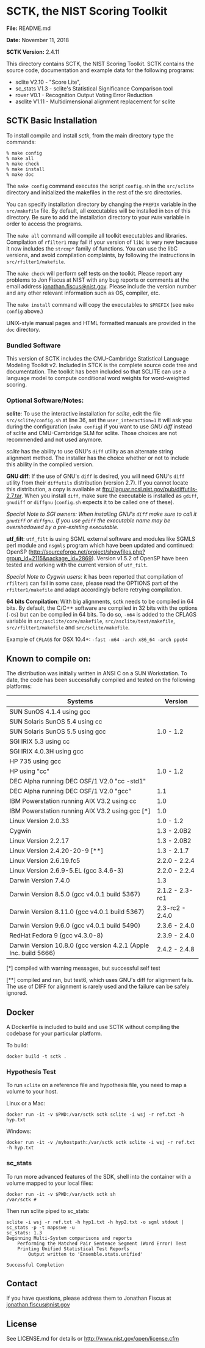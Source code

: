 # SCTK, the NIST Scoring Toolkit

**File:**  README.md

**Date:**  November 11, 2018

**SCTK Version:** 2.4.11

This directory contains SCTK, the NIST Scoring Toolkit.  SCTK contains the 
source code, documentation and example data for the following programs:
- sclite   V2.10  - "Score Lite",
- sc_stats V1.3  - sclite's Statistical Significance Comparison tool
- rover    V0.1  - Recognition Output Voting Error Reduction
- asclite  V1.11 - Multidimensional alignment replacement for sclite

## SCTK Basic Installation

To install compile and install *sctk*, from the main directory type the commands:

	% make config
	% make all
	% make check
	% make install
	% make doc

The `make config` command executes the script `config.sh` in the `src/sclite` directory and initialized the makefiles in the rest of the src directories.  

You can specify installation directory by changing the `PREFIX` variable in the `src/makefile` file.  By default, all executables will be installed in `bin` of this directory.  Be sure to add the installation directory to your `PATH` variable in order to access the programs.

The `make all` command will compile all toolkit executables and libraries. Compilation of `rfilter1` may fail if your version of `libC` is very new because it now includes the `strcmp*` family of functions. You can use the libC versions, and avoid compilation complaints, by following the instructions in  `src/rfilter1/makefile`.

The `make check` will perform self tests on the toolkit.  Please report any problems to Jon Fiscus at NIST with any bug reports or comments at the email address <jonathan.fiscus@nist.gov>.  Please include the version number and any other relevant information such as OS, compiler, etc.

The `make install` command will copy the executables to `$PREFIX` (see `make config` above.)

UNIX-style manual pages and HTML formatted manuals are provided in the `doc` directory.

### Bundled Software

This version of SCTK includes the CMU-Cambridge Statistical Language Modeling Toolkit v2.  Included in STCK is the complete source code tree and documentation.  The toolkit has been included so that SCLITE can use a language model to compute conditional word weights for word-weighted scoring.

### Optional Software/Notes:

**sclite**:
To use the interactive installation for *sclite*, edit the file `src/sclite/config.sh` at line 36, set the `user_interaction=1` it will ask you during the configuration (`make config`) if you want to use *GNU diff* instead of sclite and CMU-Cambridge SLM for sclite.  Those choices are not recommended and not used anymore.

*sclite* has the ability to use GNU's `diff` utility as an alternate string alignment method.  The installer has the choice whether or not to include this ability in the compiled version.  

**GNU diff**:
If the use of GNU's `diff` is desired, you will need GNU's `diff` utility from their `diffutils` distribution (version 2.7).  If you cannot locate this distribution, a copy is available at <ftp://jaguar.ncsl.nist.gov/pub/diffutils-2.7.tar>. When you install `diff`, make sure the executable is installed as `gdiff`, `gnudiff` or `diffgnu` (`config.sh` expects it to be called one of these).

*Special Note to SGI owners: When installing GNU's `diff` make sure to call it `gnudiff` or `diffgnu`. If you use `gdiff` the executable name may be overshadowed by a pre-existing executable.*

**utf\_filt**:
`utf_filt` is using SGML external software and modules like SGMLS perl module and `nsgmls` program which have been updated and continued: OpenSP (<http://sourceforge.net/project/showfiles.php?group_id=2115&package_id=2869>). Version v1.5.2 of OpenSP have been tested and working with the current 
version of `utf_filt`.

*Special Note to Cygwin users:* it has been reported that compilation of `rfilter1` can fail in some case, please read the OPTIONS part of the `rfilter1/makefile` and adapt accordingly before retrying compilation.


**64 bits Compilation**:
With big alignments, sctk needs to be compiled in 64 bits. By default, the C/C++ software are compiled in 32 bits with the options (`-Os`) but can be compiled in 64 bits. To do so, `-m64` is added to the CFLAGS variable in `src/asclite/core/makefile`, `src/asclite/test/makefile`, `src/rfilter1/makefile` and `src/sclite/makefile`.

Example of `CFLAGS` for OSX 10.4+: `-fast -m64 -arch x86_64 -arch ppc64`

## Known to compile on:

The distribution was initially written in ANSI C on a SUN Workstation.  To date, the code has been successfully compiled and tested on the following platforms:

Systems                                       | Version 
------------------------------------------    |---------------------------     
SUN SunOS 4.1.4 using gcc                     |   
SUN Solaris SunOS 5.4 using cc                |   
SUN Solaris SunOS 5.5 using gcc               |   1.0 - 1.2
SGI IRIX 5.3 using cc                         |   
SGI IRIX 4.0.3H using gcc                     |   
HP 735 using gcc                              |   
HP using "cc"                                 | 1.0 - 1.2
DEC Alpha running DEC OSF/1 V2.0 "cc -std1"   |  
DEC Alpha running DEC OSF/1 V2.0 "gcc"        | 1.1
IBM Powerstation running AIX V3.2 using cc    | 1.0
IBM Powerstation running AIX V3.2 using gcc [*]  | 1.0
Linux Version 2.0.33                          | 1.0 - 1.2
Cygwin                                        | 1.3 - 2.0B2
Linux Version 2.2.17                          | 1.3 - 2.0B2
Linux Version 2.4.20-20-9 [**]                  | 1.3 - 2.1.7
Linux Version 2.6.19.fc5                      | 2.2.0 - 2.2.4
Linux Version 2.6.9-5.EL (gcc 3.4.6-3)        | 2.2.0 - 2.2.4
Darwin Version 7.4.0                          | 1.3
Darwin Version 8.5.0 (gcc v4.0.1 build 5367)  | 2.1.2 - 2.3-rc1 
Darwin Version 8.11.0 (gcc v4.0.1 build 5367) | 2.3-rc2 - 2.4.0
Darwin Version 9.6.0 (gcc v4.0.1 build 5490)  | 2.3.6 - 2.4.0
RedHat Fedora 9 (gcc v4.3.0-8)                | 2.3.9 - 2.4.0
Darwin Version 10.8.0 (gcc version 4.2.1 (Apple Inc. build 5666) | 2.4.2 - 2.4.8

[\*] compiled with warning messages, but successful self test

[\*\*] compiled and ran, but test6, which uses GNU's diff for alignment fails.  The use of DIFF for alignment is rarely used and the failure can be safely ignored.

## Docker

A Dockerfile is included to build and use SCTK without compiling the codebase for your particular platform.

To build:

```
docker build -t sctk .
```

### Hypothesis Test
To run `sclite` on a reference file and hypothesis file, you need to map a volume to your host.

Linux or a Mac:
```
docker run -it -v $PWD:/var/sctk sctk sclite -i wsj -r ref.txt -h hyp.txt
```
Windows:
```
docker run -it -v /myhostpath:/var/sctk sctk sclite -i wsj -r ref.txt -h hyp.txt
```

### sc_stats
To run more advanced features of the SDK, shell into the container with a volume mapped to your local files:
```
docker run -it -v $PWD:/var/sctk sctk sh
/var/sctk #
```
Then run sclite piped to sc_stats:
```
sclite -i wsj -r ref.txt -h hyp1.txt -h hyp2.txt -o sgml stdout | sc_stats -p -t mapsswe -u
sc_stats: 1.3
Beginning Multi-System comparisons and reports
    Performing the Matched Pair Sentence Segment (Word Error) Test
    Printing Unified Statistical Test Reports
        Output written to 'Ensemble.stats.unified'

Successful Completion
```

## Contact

If you have questions, please address them to Jonathan Fiscus at <jonathan.fiscus@nist.gov>

## License

See LICENSE.md for details or <http://www.nist.gov/open/license.cfm>

